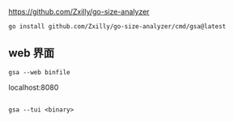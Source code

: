 
https://github.com/Zxilly/go-size-analyzer

```shell
go install github.com/Zxilly/go-size-analyzer/cmd/gsa@latest
```

## web 界面
```shell
gsa --web binfile
```

localhost:8080

##

```shell
gsa --tui <binary>
```
